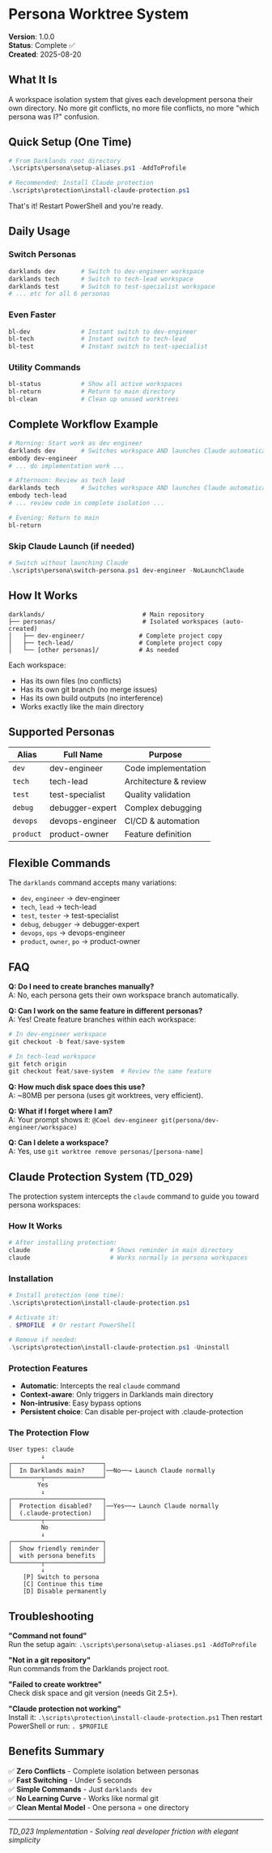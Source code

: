 # Persona Worktree System

**Version**: 1.0.0  
**Status**: Complete ✅  
**Created**: 2025-08-20

## What It Is

A workspace isolation system that gives each development persona their own directory. No more git conflicts, no more file conflicts, no more "which persona was I?" confusion.

## Quick Setup (One Time)

```powershell
# From Darklands root directory
.\scripts\persona\setup-aliases.ps1 -AddToProfile

# Recommended: Install Claude protection
.\scripts\protection\install-claude-protection.ps1
```

That's it! Restart PowerShell and you're ready.

## Daily Usage

### Switch Personas
```powershell
darklands dev       # Switch to dev-engineer workspace
darklands tech      # Switch to tech-lead workspace  
darklands test      # Switch to test-specialist workspace
# ... etc for all 6 personas
```

### Even Faster
```powershell
bl-dev              # Instant switch to dev-engineer
bl-tech             # Instant switch to tech-lead
bl-test             # Instant switch to test-specialist
```

### Utility Commands
```powershell
bl-status           # Show all active workspaces
bl-return           # Return to main directory
bl-clean            # Clean up unused worktrees
```

## Complete Workflow Example

```powershell
# Morning: Start work as dev engineer
darklands dev       # Switches workspace AND launches Claude automatically
embody dev-engineer
# ... do implementation work ...

# Afternoon: Review as tech lead
darklands tech      # Switches workspace AND launches Claude automatically
embody tech-lead
# ... review code in complete isolation ...

# Evening: Return to main
bl-return
```

### Skip Claude Launch (if needed)
```powershell
# Switch without launching Claude
.\scripts\persona\switch-persona.ps1 dev-engineer -NoLaunchClaude
```

## How It Works

```
darklands/                           # Main repository
├── personas/                        # Isolated workspaces (auto-created)
│   ├── dev-engineer/               # Complete project copy
│   ├── tech-lead/                  # Complete project copy
│   └── [other personas]/           # As needed
```

Each workspace:
- Has its own files (no conflicts)
- Has its own git branch (no merge issues)
- Has its own build outputs (no interference)
- Works exactly like the main directory

## Supported Personas

| Alias | Full Name | Purpose |
|-------|-----------|---------|
| `dev` | dev-engineer | Code implementation |
| `tech` | tech-lead | Architecture & review |
| `test` | test-specialist | Quality validation |
| `debug` | debugger-expert | Complex debugging |
| `devops` | devops-engineer | CI/CD & automation |
| `product` | product-owner | Feature definition |

## Flexible Commands

The `darklands` command accepts many variations:
- `dev`, `engineer` → dev-engineer
- `tech`, `lead` → tech-lead
- `test`, `tester` → test-specialist
- `debug`, `debugger` → debugger-expert
- `devops`, `ops` → devops-engineer
- `product`, `owner`, `po` → product-owner

## FAQ

**Q: Do I need to create branches manually?**  
A: No, each persona gets their own workspace branch automatically.

**Q: Can I work on the same feature in different personas?**  
A: Yes! Create feature branches within each workspace:
```powershell
# In dev-engineer workspace
git checkout -b feat/save-system

# In tech-lead workspace  
git fetch origin
git checkout feat/save-system  # Review the same feature
```

**Q: How much disk space does this use?**  
A: ~80MB per persona (uses git worktrees, very efficient).

**Q: What if I forget where I am?**  
A: Your prompt shows it: `@Coel dev-engineer git(persona/dev-engineer/workspace)`

**Q: Can I delete a workspace?**  
A: Yes, use `git worktree remove personas/[persona-name]`

## Claude Protection System (TD_029)

The protection system intercepts the `claude` command to guide you toward persona workspaces:

### How It Works

```powershell
# After installing protection:
claude                      # Shows reminder in main directory
claude                      # Works normally in persona workspaces
```

### Installation

```powershell
# Install protection (one time):
.\scripts\protection\install-claude-protection.ps1

# Activate it:
. $PROFILE  # Or restart PowerShell

# Remove if needed:
.\scripts\protection\install-claude-protection.ps1 -Uninstall
```

### Protection Features

- **Automatic**: Intercepts the real `claude` command
- **Context-aware**: Only triggers in Darklands main directory
- **Non-intrusive**: Easy bypass options
- **Persistent choice**: Can disable per-project with .claude-protection

### The Protection Flow

```
User types: claude
         ↓
┌─────────────────────────┐
│  In Darklands main?     │──No──→ Launch Claude normally
└────────┬────────────────┘
        Yes
         ↓
┌─────────────────────────┐
│  Protection disabled?   │──Yes──→ Launch Claude normally
│  (.claude-protection)   │
└────────┬────────────────┘
         No
         ↓
┌─────────────────────────┐
│  Show friendly reminder │
│  with persona benefits  │
└────────┬────────────────┘
         ↓
    [P] Switch to persona
    [C] Continue this time
    [D] Disable permanently
```
## Troubleshooting

**"Command not found"**  
Run the setup again: `.\scripts\persona\setup-aliases.ps1 -AddToProfile`

**"Not in a git repository"**  
Run commands from the Darklands project root.

**"Failed to create worktree"**  
Check disk space and git version (needs Git 2.5+).

**"Claude protection not working"**  
Install it: `.\scripts\protection\install-claude-protection.ps1`
Then restart PowerShell or run: `. $PROFILE`
## Benefits Summary

✅ **Zero Conflicts** - Complete isolation between personas  
✅ **Fast Switching** - Under 5 seconds  
✅ **Simple Commands** - Just `darklands dev`  
✅ **No Learning Curve** - Works like normal git  
✅ **Clean Mental Model** - One persona = one directory

---

*TD_023 Implementation - Solving real developer friction with elegant simplicity*